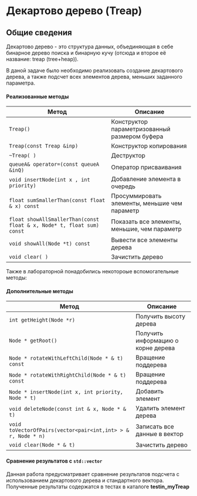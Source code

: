 # Декартово дерево (Treap) 
## Общие сведения

Декартово дерево - это структура данных, объединяющая в себе бинарное дерево поиска и бинарную кучу (отсюда и второе её название: treap (tree+heap)). 

В даной задаче было необходимо реализовать создание декартового дерева, а также подсчет всех элементов дерева, меньших заданного параметра.


 
 #### Реализованные методы

| Метод  | Описание |
| ------------- | ------------- |
| `Treap()`  | Конструктор параметризованный размером буфера |
| `Treap(const Treap &inp)` | Конструктор копирования |
| `~Treap( )`  | Деструктор |
| `queueA& operator=(const queueA &inQ) ` | Оператор присваивания |
| `void insertNode(int x , int priority)` | Добавление элемента в очередь |
| `float sumSmallerThan(const float & x) const` | Просуммировать элементы, меньшие чем параметр |
| `float showAllSmallerThan(const float & x, Node* t, float sum) const` | Показать все элементы, меньшие, чем параметр |
| `void showAll(Node *t) const` | Вывести все элементы дерева |
| `void clear( )` | Зачистить дерево |


Также в лабораторной понадобились некотороые вспомогательные методы:

 #### Дополнительные методы

| Метод  | Описание |
| ------------- | ------------- |
| `int getHeight(Node *r)`  | Получить высоту дерева |
| `Node * getRoot()` | Получить информацию о корне дерева |
| `Node * rotateWithLeftChild(Node * & t) const` | Вращение поддерева |
| `Node * rotateWithRightChild(Node * & t) const` | Вращение поддерева |
| `Node * insertNode(int x, int priority, Node * t)` | Добавить элемент |
| `void deleteNode(const int & x, Node * & t)` | Удалить элемент дерева|
| `void toVectorOfPairs(vector<pair<int,int> > & r, Node * n)` | Записать все данные в вектор |
| `void clear(Node * & t)` | Зачистить дерево |

#### Сравнение результатов с `std::vector`

Данная работа предусматривает сравнение результатов подсчета с использованием декартового дерева и стандартного вектора. Полученные результаты содержатся в тестах в каталоге **testin_myTreap**
